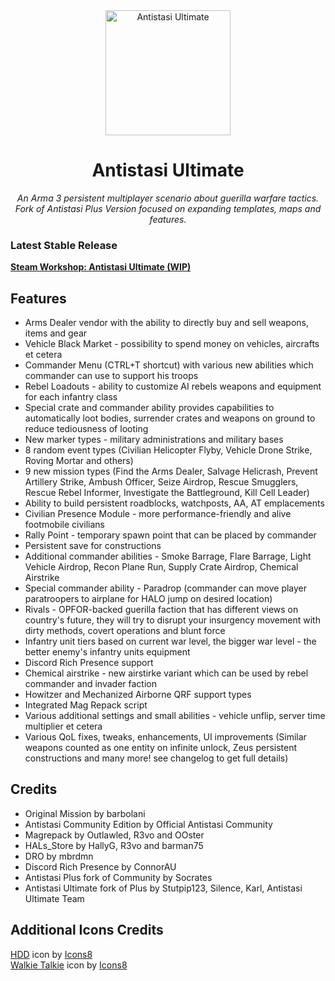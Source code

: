 <div align="center">
  <img alt="Antistasi Ultimate" width="200" height="200" src="https://github.com/SilenceIsFatto/A3-Antistasi-Ultimate/assets/78276788/10d6e9f2-66bc-47a7-9ff5-2054b65b0e26">
  <h1>Antistasi Ultimate</h1>
  <p>
    <i>An Arma 3 persistent multiplayer scenario about guerilla warfare tactics.</i>
    <br/>
    <i>Fork of Antistasi Plus Version focused on expanding templates, maps and features.</i>
  </p>
  <!-- <p>
    <a href="https://github.com/igorkis-scrts/A3-Antistasi-Plus/releases/latest">
        <img src="https://img.shields.io/badge/Current_Stable_Version-2.2.4-red" alt="Antistasi Plus Version">
    </a>
  </p> -->
</div>

### Latest Stable Release
**[Steam Workshop: Antistasi Ultimate (WIP)](https://steamcommunity.com/sharedfiles/filedetails/?id=3012257104)**

## Features 
- Arms Dealer vendor with the ability to directly buy and sell weapons, items and gear
- Vehicle Black Market - possibility to spend money on vehicles, aircrafts et cetera
- Commander Menu (CTRL+T shortcut) with various new abilities which commander can use to support his troops
- Rebel Loadouts - ability to customize AI rebels weapons and equipment for each infantry class
- Special crate and commander ability provides capabilities to automatically loot bodies, surrender crates and weapons on ground to reduce tediousness of looting
- New marker types - military administrations and military bases
- 8 random event types (Civilian Helicopter Flyby, Vehicle Drone Strike, Roving Mortar and others)
- 9 new mission types (Find the Arms Dealer, Salvage Helicrash, Prevent Artillery Strike, Ambush Officer, Seize Airdrop, Rescue Smugglers, Rescue Rebel Informer, Investigate the Battleground, Kill Cell Leader)
- Ability to build persistent roadblocks, watchposts, AA, AT emplacements
- Civilian Presence Module - more performance-friendly and alive footmobile civilians
- Rally Point - temporary spawn point that can be placed by commander
- Persistent save for constructions
- Additional commander abilities - Smoke Barrage, Flare Barrage, Light Vehicle Airdrop, Recon Plane Run, Supply Crate Airdrop, Chemical Airstrike
- Special commander ability - Paradrop (commander can move player paratroopers to airplane for HALO jump on desired location)
- Rivals - OPFOR-backed guerilla faction that has different views on country's future, they will try to disrupt your insurgency movement with dirty methods, covert operations and blunt force
- Infantry unit tiers based on current war level, the bigger war level - the better enemy's infantry units equipment
- Discord Rich Presence support
- Chemical airstrike - new airstirke variant which can be used by rebel commander and invader faction
- Howitzer and Mechanized Airborne QRF support types
- Integrated Mag Repack script
- Various additional settings and small abilities - vehicle unflip, server time multiplier et cetera
- Various QoL fixes, tweaks, enhancements, UI improvements (Similar weapons counted as one entity on infinite unlock, Zeus persistent constructions and many more! see changelog to get full details)

## Credits
- Original Mission by barbolani
- Antistasi Community Edition by Official Antistasi Community
- Magrepack by Outlawled, R3vo and OOster
- HALs_Store by HallyG, R3vo and barman75
- DRO by mbrdmn
- Discord Rich Presence by ConnorAU 
- Antistasi Plus fork of Community by Socrates
- Antistasi Ultimate fork of Plus by Stutpip123, Silence, Karl, Antistasi Ultimate Team

## Additional Icons Credits
<div>
<a target="_blank" href="https://icons8.com/icon/12212/hdd">HDD</a> icon by <a target="_blank" href="https://icons8.com">Icons8</a>
<br/>
<a target="_blank" href="https://icons8.com/icon/17932/walkie-talkie">Walkie Talkie</a> icon by <a target="_blank" href="https://icons8.com">Icons8</a>
</div>
